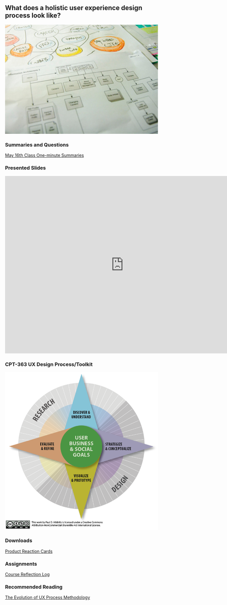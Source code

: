 ## What does a holistic user experience design process look like?

![Flowchart](assets/images/4853380320_492f9dce63_b.jpg ':class=banner-image')

### Summaries and Questions  
[May 16th Class One-minute Summaries](https://sso.canvaslms.com/courses/1924881/assignments/14377743)

### Presented Slides  
<div class="video-container"><iframe src="https://docs.google.com/presentation/d/e/2PACX-1vRnnRFelgw1ksq_p8Eryg3dnyLCRRLPf5fBgdwdv9p-tCIwcxqWvzDGrGbjxGHL7HqEJVpmV26ntk3a/embed?start=false&loop=false&delayms=3000" frameborder="0" width=780" height="585" allowfullscreen="true" mozallowfullscreen="true" webkitallowfullscreen="true"></iframe></div>

### CPT-363 UX Design Process/Toolkit
![UX Design Process/Toolkit](assets/images/ux-toolkit-8-no-numbers.png)

### Downloads
[Product Reaction Cards](https://sso.canvaslms.com/courses/1924881/files/folder/Downloads/Product%20Reaction%20Cards)  

### Assignments
[Course Reflection Log](https://sso.canvaslms.com/courses/1413912/assignments/9519528)  

### Recommended Reading  
<a class="embedly-card" data-card-controls="0" data-card-align="left" href="https://uxplanet.org/the-evolution-of-ux-process-methodology-47f52557178b">The Evolution of UX Process Methodology</a>
<script async src="//cdn.embedly.com/widgets/platform.js" charset="UTF-8"></script>
